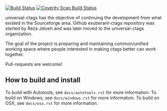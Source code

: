 [![Build Status](https://travis-ci.org/universal-ctags/ctags.svg?branch=master)](https://travis-ci.org/universal-ctags/ctags)
[![Coverity Scan Build Status](https://scan.coverity.com/projects/4355/badge.svg)](https://scan.coverity.com/projects/4355)

universal-ctags has the objective of continuing the development from
what existed in the Sourceforge area. Github exuberant-ctags
repository was started by Reza Jelveh and was later moved to the
universal-ctags organization.

The goal of the project is preparing and maintaining common/unified working
space where people interested in making ctags better can work
together.

Pull-requests are welcome!

## How to build and install ##

To build with Autotools, see `docs/autotools.rst` for more information.
To build on Windows, see `docs/windows.rst` for more information.
To build on OSX, see `docs/osx.rst` for more information.
